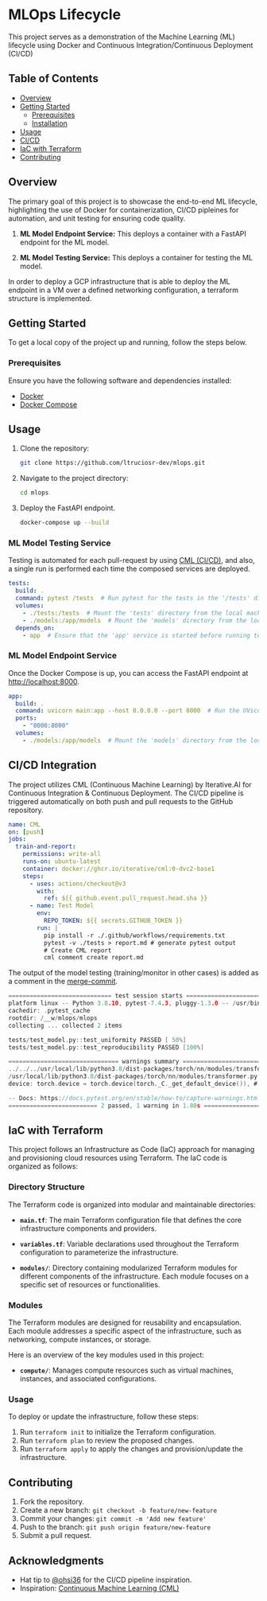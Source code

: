 # MLOps Lifecycle

This project serves as a demonstration of the Machine Learning (ML) lifecycle using Docker and Continuous Integration/Continuous Deployment (CI/CD)

## Table of Contents

- [Overview](#overview)
- [Getting Started](#getting-started)
  - [Prerequisites](#prerequisites)
  - [Installation](#installation)
- [Usage](#usage)
- [CI/CD](#cicd-integration)
- [IaC with Terraform](#iac-with-terraform)
- [Contributing](#contributing)

## Overview

The primary goal of this project is to showcase the end-to-end ML lifecycle, highlighting the use of Docker for containerization, CI/CD pipleines for automation, and unit testing for ensuring code quality.

1. **ML Model Endpoint Service:** This deploys a container with a FastAPI endpoint for the ML model.

2. **ML Model Testing Service:** This deploys a container for testing the ML model.

In order to deploy a GCP infrastructure that is able to deploy the ML endpoint in a VM over a defined networking configuration, a terraform structure is implemented.

## Getting Started

To get a local copy of the project up and running, follow the steps below.

### Prerequisites

Ensure you have the following software and dependencies installed:

- [Docker](https://docs.docker.com/engine/install/ubuntu/)
- [Docker Compose](https://docs.docker.com/compose/install/)

## Usage

1. Clone the repository:
    ```bash
    git clone https://github.com/ltruciosr-dev/mlops.git

2. Navigate to the project directory:
    ```bash
    cd mlops

3. Deploy the FastAPI endpoint.
    ```bash
    docker-compose up --build

### ML Model Testing Service

Testing is automated for each pull-request by using [CML (CI/CD)](#cicd-integration), and also, a single run is performed each time the composed services are deployed.
```yml
tests:
  build: .
  command: pytest /tests  # Run pytest for the tests in the '/tests' directory
  volumes:
    - ./tests:/tests  # Mount the 'tests' directory from the local machine to '/tests' in the container
    - ./models:/app/models  # Mount the 'models' directory from the local machine to '/app/models' in the container
  depends_on:
    - app  # Ensure that the 'app' service is started before running tests
```

### ML Model Endpoint Service

Once the Docker Compose is up, you can access the FastAPI endpoint at [http://localhost:8000](http://localhost:8000).

```yml
app:
  build: .
  command: uvicorn main:app --host 0.0.0.0 --port 8000  # Run the UVicorn server for the FastAPI app
  ports:
    - "8000:8000"
  volumes:
    - ./models:/app/models  # Mount the 'models' directory from the local machine to '/app/models' in the container
```

## CI/CD Integration

The project utilizes CML (Continuous Machine Learning) by Iterative.AI for Continuous Integration & Continuous Deployment. The CI/CD pipeline is triggered automatically on both push and pull requests to the GitHub repository.

``` yaml
name: CML
on: [push]
jobs:
  train-and-report:
    permissions: write-all
    runs-on: ubuntu-latest
    container: docker://ghcr.io/iterative/cml:0-dvc2-base1
    steps:
      - uses: actions/checkout@v3
        with:
          ref: ${{ github.event.pull_request.head.sha }}
      - name: Test Model
        env:
          REPO_TOKEN: ${{ secrets.GITHUB_TOKEN }}
        run: |
          pip install -r ./.github/workflows/requirements.txt
          pytest -v ./tests > report.md # generate pytest output
          # Create CML report
          cml comment create report.md
```

The output of the model testing (training/monitor in other cases) is added as a comment in the [merge-commit](https://github.com/ltruciosr-dev/mlops/pull/3).

```c
============================= test session starts ==============================
platform linux -- Python 3.8.10, pytest-7.4.3, pluggy-1.3.0 -- /usr/bin/python
cachedir: .pytest_cache
rootdir: /__w/mlops/mlops
collecting ... collected 2 items

tests/test_model.py::test_uniformity PASSED [ 50%]
tests/test_model.py::test_reproducibility PASSED [100%]

=============================== warnings summary ===============================
../../../usr/local/lib/python3.8/dist-packages/torch/nn/modules/transformer.py:20
/usr/local/lib/python3.8/dist-packages/torch/nn/modules/transformer.py:20: UserWarning: Failed to initialize NumPy: numpy.core.multiarray failed to import (Triggered internally at ../torch/csrc/utils/tensor_numpy.cpp:84.)
device: torch.device = torch.device(torch._C._get_default_device()), # torch.device('cpu'),

-- Docs: https://docs.pytest.org/en/stable/how-to/capture-warnings.html
========================= 2 passed, 1 warning in 1.80s =========================
```

## IaC with Terraform

This project follows an Infrastructure as Code (IaC) approach for managing and provisioning cloud resources using Terraform. The IaC code is organized as follows:

### Directory Structure

The Terraform code is organized into modular and maintainable directories:

- **`main.tf`**: The main Terraform configuration file that defines the core infrastructure components and providers.

- **`variables.tf`**: Variable declarations used throughout the Terraform configuration to parameterize the infrastructure.

- **`modules/`**: Directory containing modularized Terraform modules for different components of the infrastructure. Each module focuses on a specific set of resources or functionalities.

### Modules

The Terraform modules are designed for reusability and encapsulation. Each module addresses a specific aspect of the infrastructure, such as networking, compute instances, or storage.

Here is an overview of the key modules used in this project:

- **`compute/`**: Manages compute resources such as virtual machines, instances, and associated configurations.

### Usage

To deploy or update the infrastructure, follow these steps:

1. Run `terraform init` to initialize the Terraform configuration.
2. Run `terraform plan` to review the proposed changes.
3. Run `terraform apply` to apply the changes and provision/update the infrastructure.

## Contributing

1. Fork the repository.
2. Create a new branch: `git checkout -b feature/new-feature`
3. Commit your changes: `git commit -m 'Add new feature'`
4. Push to the branch: `git push origin feature/new-feature`
5. Submit a pull request.

## Acknowledgments

- Hat tip to [@ohsi36](https://github.com/oshi36/ml-ops-cml) for the CI/CD pipeline inspiration.
- Inspiration: [Continuous Machine Learning (CML)](https://cml.dev/)